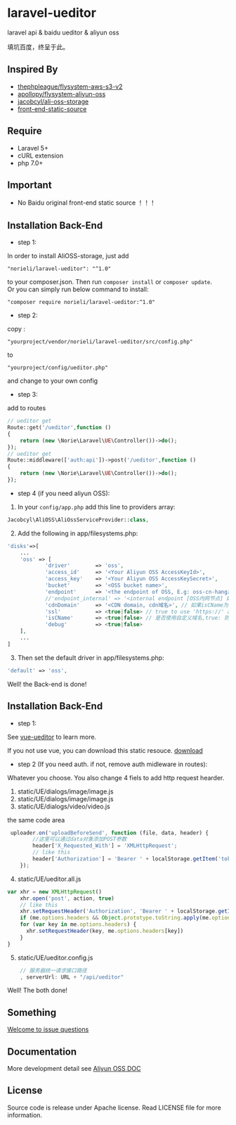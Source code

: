 # laravel-ueditor
laravel api &amp; baidu ueditor  &amp; aliyun oss

填坑百度，终呈于此。

## Inspired By
- [thephpleague/flysystem-aws-s3-v2](https://github.com/thephpleague/flysystem-aws-s3-v2)
- [apollopy/flysystem-aliyun-oss](https://github.com/apollopy/flysystem-aliyun-oss) 
- [jacobcyl/ali-oss-storage](https://github.com/jacobcyl/Aliyun-oss-storage)
- [front-end-static-source](https://github.com/HaoChuan9421/vue-ueditor-wrap)

## Require
- Laravel 5+
- cURL extension
- php 7.0+

## Important
- No Baidu original front-end static source ！！！

## Installation Back-End
- step 1:

In order to install AliOSS-storage, just add

    "norieli/laravel-ueditor": "^1.0"

to your composer.json. Then run `composer install` or `composer update`.  
Or you can simply run below command to install:

    "composer require norieli/laravel-ueditor:^1.0"

- step 2:

copy :

    "yourproject/vendor/norieli/laravel-ueditor/src/config.php"

to 

    "yourproject/config/ueditor.php"

and change to your own config

- step 3:

add to routes
```php
// ueditor get
Route::get('/ueditor',function ()
{
    return (new \Norie\Laravel\UE\Controller())->do();
});
// ueditor get
Route::middleware(['auth:api'])->post('/ueditor',function ()
{
    return (new \Norie\Laravel\UE\Controller())->do();
});
```
- step 4 (if you need aliyun OSS):

1. In your `config/app.php` add this line to providers array:
```php
Jacobcyl\AliOSS\AliOssServiceProvider::class,
```
2. Add the following in app/filesystems.php:
```php
'disks'=>[
    ...
    'oss' => [
            'driver'        => 'oss',
            'access_id'     => '<Your Aliyun OSS AccessKeyId>',
            'access_key'    => '<Your Aliyun OSS AccessKeySecret>',
            'bucket'        => '<OSS bucket name>',
            'endpoint'      => '<the endpoint of OSS, E.g: oss-cn-hangzhou.aliyuncs.com | custom domain, E.g:img.abc.com>', // OSS 外网节点或自定义外部域名
            //'endpoint_internal' => '<internal endpoint [OSS内网节点] 如：oss-cn-shenzhen-internal.aliyuncs.com>', // v2.0.4 新增配置属性，如果为空，则默认使用 endpoint 配置(由于内网上传有点小问题未解决，请大家暂时不要使用内网节点上传，正在与阿里技术沟通中)
            'cdnDomain'     => '<CDN domain, cdn域名>', // 如果isCName为true, getUrl会判断cdnDomain是否设定来决定返回的url，如果cdnDomain未设置，则使用endpoint来生成url，否则使用cdn
            'ssl'           => <true|false> // true to use 'https://' and false to use 'http://'. default is false,
            'isCName'       => <true|false> // 是否使用自定义域名,true: 则Storage.url()会使用自定义的cdn或域名生成文件url， false: 则使用外部节点生成url
            'debug'         => <true|false>
    ],
    ...
]
```
3. Then set the default driver in app/filesystems.php:
```php
'default' => 'oss',
```

Well! the Back-end is done!
## Installation Back-End
- step 1:

See [vue-ueditor](https://github.com/HaoChuan9421/vue-ueditor-wrap) to learn more.


If you not use vue,
you can download this static resouce. [download](https://github.com/HaoChuan9421/vue-ueditor-wrap/blob/master/assets/downloads/utf8-php.zip)


- step 2 (If you need auth. if not, remove auth midleware in routes):

Whatever you choose. You also change 4 fiels to add http request hearder.

1. static/UE/dialogs/image/image.js
2. static/UE/dialogs/image/image.js
3. static/UE/dialogs/video/video.js

 the same code area
```js
 uploader.on('uploadBeforeSend', function (file, data, header) {
        //这里可以通过data对象添加POST参数
        header['X_Requested_With'] = 'XMLHttpRequest';
        // like this
        header['Authorization'] = 'Bearer ' + localStorage.getItem('token');
    });

```

4. static/UE/ueditor.all.js
```js
var xhr = new XMLHttpRequest()
    xhr.open('post', action, true)
    // like this
    xhr.setRequestHeader('Authorization', 'Bearer ' + localStorage.getItem('token'));
    if (me.options.headers && Object.prototype.toString.apply(me.options.headers) === "[object Object]") {
    for (var key in me.options.headers) {
      xhr.setRequestHeader(key, me.options.headers[key])
    }
}
```
5. static/UE/ueditor.config.js

```js
    // 服务器统一请求接口路径
    , serverUrl: URL + "/api/ueditor"
```

Well! The both done!

## Something
[Welcome to issue questions](https://github.com/norieli/laravel-ueditor/issues)

## Documentation
More development detail see [Aliyun OSS DOC](https://help.aliyun.com/document_detail/32099.html?spm=5176.doc31981.6.335.eqQ9dM)
## License
Source code is release under Apache license. Read LICENSE file for more information.